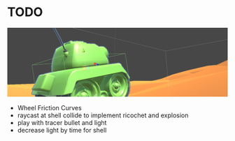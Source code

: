 # TODO

![](https://github.com/haagor/TankSandBox/blob/master/img/tankBanner1.PNG)

- Wheel Friction Curves
- raycast at shell collide to implement ricochet and explosion
- play with tracer bullet and light
- decrease light by time for shell